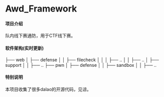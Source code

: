 # Awd_Framework

#### 项目介绍
队内线下赛通防，用于CTF线下赛。

#### 软件架构(实时更新)
├── web
│   ├── defense
│   │   ├── filecheck
│   │   │   ├── ..
│   │   ├── ..
│   ├── support
│   │   ├── ..
├── pwn
│   ├── defense
│   │   ├── sandbox
│   │   ├── ..

#### 特别说明
本项目收集了很多dalao的开源代码，见谅。
